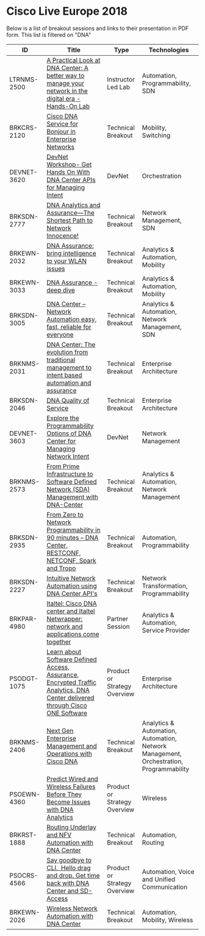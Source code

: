# Cisco Live Europe 2018

Below is a list of breakout sessions and links to their presentation in PDF form. This list is filtered on "DNA"

| ID | Title                                                                                                                       | Type | Technologies |
|-----|-----------------------------------------------------------------------------------------------------------------------------|-----------|-----------|
| LTRNMS-2500 | [A Practical Look at DNA Center: A better way to manage your network in the digital era - Hands-On Lab](https://clnv.s3.amazonaws.com/2018/eur/pdf/LTRNMS-2500.pdf) | Instructor Led Lab | Automation, Programmability, SDN |
| BRKCRS-2120 | [Cisco DNA Service for Bonjour in Enterprise Networks](https://clnv.s3.amazonaws.com/2018/eur/pdf/BRKCRS-2120.pdf) | Technical Breakout | Mobility, Switching |
| DEVNET-3620 | [DevNet Workshop- Get Hands On With DNA Center APIs for Managing Intent](https://clnv.s3.amazonaws.com/2018/eur/pdf/DEVNET-3620.pdf) | DevNet | Orchestration |
| BRKSDN-2777 | [DNA Analytics and Assurance—The Shortest Path to Network Innocence!](https://clnv.s3.amazonaws.com/2018/eur/pdf/BRKSDN-2777.pdf) | Technical Breakout | Network Management, SDN |
| BRKEWN-2032 | [DNA Assurance: bring intelligence to your WLAN issues](https://clnv.s3.amazonaws.com/2018/eur/pdf/BRKEWN-2032.pdf) | Technical Breakout | Analytics & Automation, Mobility |
| BRKEWN-3033 | [DNA Assurance - deep dive](https://clnv.s3.amazonaws.com/2018/eur/pdf/BRKEWN-3033.pdf) | Technical Breakout | Analytics & Automation, Mobility |
| BRKSDN-3005 | [DNA Center – Network Automation easy, fast, reliable for everyone](https://clnv.s3.amazonaws.com/2018/eur/pdf/BRKSDN-3005.pdf) | Technical Breakout | Analytics & Automation, Network Management, SDN |
| BRKNMS-2031 | [DNA Center: The evolution from traditional management to intent based automation and assurance  ](https://clnv.s3.amazonaws.com/2018/eur/pdf/BRKNMS-2031.pdf) | Technical Breakout | Enterprise Architecture |
| BRKSDN-2046 | [DNA Quality of Service](https://clnv.s3.amazonaws.com/2018/eur/pdf/BRKSDN-2046.pdf) | Technical Breakout | Enterprise Architecture |
| DEVNET-3603 | [Explore the Programmability Options of DNA Center for Managing Network Intent](https://clnv.s3.amazonaws.com/2018/eur/pdf/DEVNET-3603.pdf) | DevNet | Network Management |
| BRKNMS-2573 | [From Prime Infrastructure to Software Defined Network (SDA) Management with DNA-Center](https://clnv.s3.amazonaws.com/2018/eur/pdf/BRKNMS-2573.pdf) | Technical Breakout | Analytics & Automation, Network Management |
| BRKSDN-2935 | [From Zero to Network Programmability in 90 minutes – DNA Center, RESTCONF, NETCONF, Spark and Tropo](https://clnv.s3.amazonaws.com/2018/eur/pdf/BRKSDN-2935.pdf) | Technical Breakout | Automation, Programmability |
| BRKSDN-2227 | [Intuitive Network Automation using DNA Center API's](https://clnv.s3.amazonaws.com/2018/eur/pdf/BRKSDN-2227.pdf) | Technical Breakout | Network Transformation, Programmability |
| BRKPAR-4980 | [Italtel: Cisco DNA center and Italtel Netwrapper: network and applications come together](https://clnv.s3.amazonaws.com/2018/eur/pdf/BRKPAR-4980.pdf) | Partner Session | Analytics & Automation, Service Provider |
| PSODGT-1075 | [Learn about Software Defined Access, Assurance, Encrypted Traffic Analytics, DNA Center delivered through Cisco ONE Software](https://clnv.s3.amazonaws.com/2018/eur/pdf/PSODGT-1075.pdf) | Product or Strategy Overview | Enterprise Architecture |
| BRKNMS-2406 | [Next Gen Enterprise Management and Operations with Cisco DNA](https://clnv.s3.amazonaws.com/2018/eur/pdf/BRKNMS-2406.pdf) | Technical Breakout | Analytics & Automation, Automation, Network Management, Orchestration, Programmability |
| PSOEWN-4360 | [Predict Wired and Wireless Failures Before They Become Issues with DNA Analytics ](https://clnv.s3.amazonaws.com/2018/eur/pdf/PSOEWN-4360.pdf) | Product or Strategy Overview | Wireless |
| BRKRST-1888 | [Routing Underlay and NFV Automation with DNA Center](https://clnv.s3.amazonaws.com/2018/eur/pdf/BRKRST-1888.pdf) | Technical Breakout | Automation, Routing |
| PSOCRS-4566 | [Say goodbye to CLI.  Hello drag and drop. Get time back with DNA Center and SD-Access](https://clnv.s3.amazonaws.com/2018/eur/pdf/PSOCRS-4566.pdf) | Product or Strategy Overview | Automation, Voice and Unified Communication |
| BRKEWN-2026 | [Wireless Network Automation with DNA Center](https://clnv.s3.amazonaws.com/2018/eur/pdf/BRKEWN-2026.pdf) | Technical Breakout | Automation, Mobility, Wireless |

